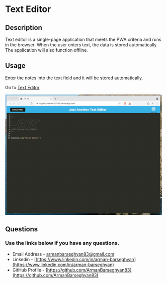 # Text Editor

## Description

Text editor is a single-page application that meets the PWA criteria and runs in the browser. When the user enters text, the data is stored automatically. The application will also function offline.

## Usage

Enter the notes into the text field and it will be stored automatically.

Go to [Text Editor](https://text-editor-jv2j.onrender.com/)

![Demonstration of the application being used in the browser and then installed.](./Assets/00-demo.gif)


## Questions
### Use the links below if you have any questions.
- Email Address - [armanbarseghyan83@gmail.com](mailto:armanbarseghyan83@gmail.com)
- Linkedin - [https://www.linkedin.com/in/arman-barseghyan](https://www.linkedin.com/in/arman-barseghyan)
- GitHub Profile - [https://github.com/ArmanBarseghyan83](https://github.com/ArmanBarseghyan83)
